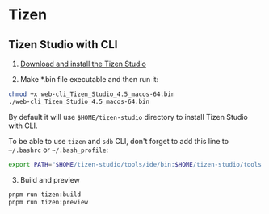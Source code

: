 # Tizen

## Tizen Studio with CLI

1. [Download and install the Tizen Studio](https://docs.tizen.org/application/tizen-studio/setup/install-sdk/)

2. Make \*.bin file executable and then run it:

```bash
chmod +x web-cli_Tizen_Studio_4.5_macos-64.bin
./web-cli_Tizen_Studio_4.5_macos-64.bin
```

By default it will use `$HOME/tizen-studio` directory to install Tizen Studio with CLI.

To be able to use `tizen` and `sdb` CLI, don't forget to add this line to `~/.bashrc` or `~/.bash_profile`:

```bash
export PATH="$HOME/tizen-studio/tools/ide/bin:$HOME/tizen-studio/tools:$PATH"
```

3. Build and preview

```bash
pnpm run tizen:build
pnpm run tizen:preview
```
